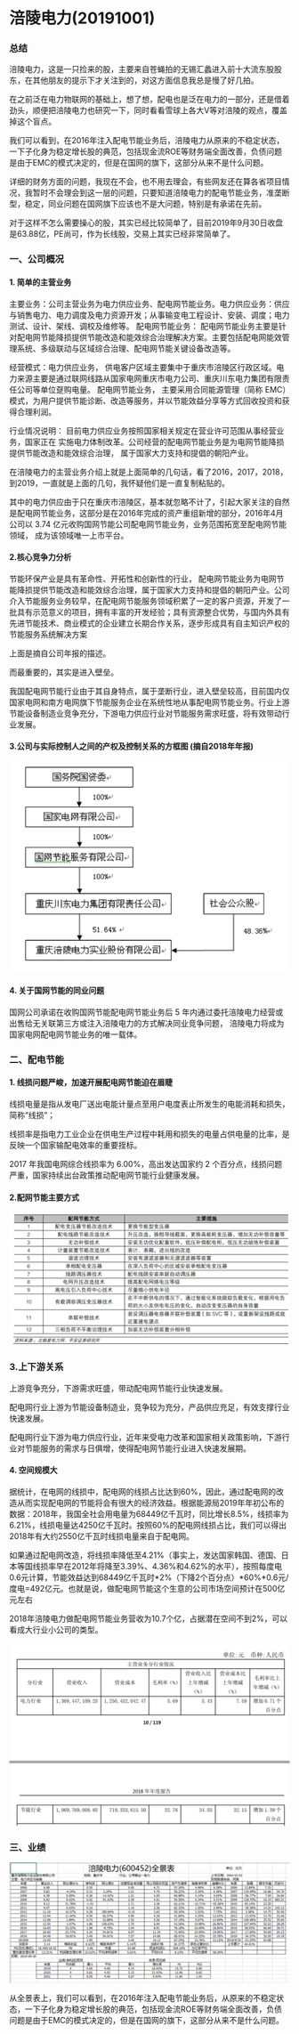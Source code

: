 # 涪陵电力(20191001)





### 总结

涪陵电力，这是一只捡来的股，主要来自苍蝇拍的无锡汇蠡进入前十大流东股股东，在其他朋友的提示下才关注到的，对这方面信息我总是慢了好几拍。

在之前泛在电力物联网的基础上，想了想，配电也是泛在电力的一部分，还是借着劲头，顺便把涪陵电力也研究一下，同时看看雪球上各大V等对涪陵的观点，覆盖掉这个盲点。

我们可以看到，在2016年注入配电节能业务后，涪陵电力从原来的不稳定状态，一下子化身为稳定增长股的典范，包括现金流ROE等财务端全面改善，负债问题是由于EMC的模式决定的，但是在国网的旗下，这部分从来不是什么问题。

详细的财务方面的问题，我现在不会，也不用去理会，有些网友还在算各省项目情况，我暂时不会理会到这一层的问题，只要知道涪陵电力的配电节能业务，准垄断型，稳定，同业问题在国网旗下应该也不是大问题，特别是有承诺在先前。

对于这样不怎么需要操心的股，其实已经比较简单了，目前2019年9月30日收盘是63.88亿，PE尚可，作为长线股，交易上其实已经非常简单了。





### 一、公司概况



#### 1. 简单的主营业务

主要业务：公司主营业务为电力供应业务、配电网节能业务。电力供应业务：供应与销售电力、电力调度及电力资源开发；从事输变电工程设计、安装、调度；电力测试、设计、架线、调校及维修等。
配电网节能业务： 配电网节能业务主要是针对配电网节能降损提供节能改造和能效综合治理解决方案。主要包括配电网能效管理系统、多级联动与区域综合治理、配电网节能关键设备改造等。

经营模式：电力供应业务， 供电客户区域主要集中于重庆市涪陵区行政区域。电力来源主要是通过联网线路从国家电网重庆市电力公司、重庆川东电力集团有限责任公司等单位趸购电量。
配电网节能业务， 主要采用合同能源管理（简称 EMC）模式，为用户提供节能诊断、改造等服务，并以节能效益分享等方式回收投资和获得合理利润。

行业情况说明： 目前电力供应业务按照国家相关规定在营业许可范围从事经营业务，国家正在
实施电力体制改革。公司经营的配电网节能业务是为电网节能降损提供节能改造和能效综合治理，
属于国家大力支持和提倡的朝阳产业。 



在涪陵电力的主营业务介绍上就是上面简单的几句话，看了2016，2017，2018，到2019，一直就是上面的几句，我怀疑他们是一直复制粘贴的。

其中的电力供应由于只在重庆市涪陵区，基本就忽略不计了，引起大家关注的自然是配电网节能业务，这部分是在2016年完成的资产重组新增的部分，2016年4月公司以 3.74 亿元收购国网节能公司配电网节能业务，业务范围拓宽至配电网节能领域， 成为该领域唯一上市平台。 



#### 2.核心竞争力分析 

节能环保产业是具有革命性、开拓性和创新性的行业， 配电网节能业务为电网节能降损提供节能改造和能效综合治理，属于国家大力支持和提倡的朝阳产业。公司介入节能服务业务较早，在配电网节能服务领域积累了一定的客户资源，开发了一批具有示范意义的项目，拥有丰富的开发经验；具有资源整合优势，与国内外具有先进节能技术、商业模式的企业建立长期合作关系，逐步形成具有自主知识产权的节能服务系统解决方案  

上面是摘自公司年报的描述。

而最重要的，其实是进入壁垒。

我国配电网节能行业由于其自身特点，属于垄断行业，进入壁垒较高，目前国内仅国家电网和南方电网旗下节能服务企业在系统性地从事配电网节能业务。行业上游节能设备制造业竞争充分，下游电力供应行业对节能服务需求旺盛，将有效带动行业发展。 



#### 3.公司与实际控制人之间的产权及控制关系的方框图 (摘自2018年年报)

![1569939691819](涪陵电力.assets/1569939691819.png)



#### 4. 关于国网节能的同业问题

国网公司承诺在收购国网节能配电网节能业务后 5 年内通过委托涪陵电力经营或出售给无关联第三方或注入涪陵电力的方式解决同业竞争问题， 涪陵电力将成为国家电网配电网节能业务的唯一载体。 



### 二、配电节能

#### 1. 线损问题严峻，加速开展配电网节能迫在眉睫 

线损电量是指从发电厂送出电能计量点至用户电度表止所发生的电能消耗和损失，简称“线损”；

线损率是指电力工业企业在供电生产过程中耗用和损失的电量占供电量的比率，是反映一个国家输配电效率的重要挃标。

 2017 年我国电网综合线损率为 6.00%，高出发达国家约 2 个百分点，线损问题严重，国家持续出台政策推动配电网节能行业健康发展。 



#### 2.配网节能主要方式

![1569940045767](涪陵电力.assets/1569940045767.png)



### 3.上下游关系

上游竞争充分，下游需求旺盛，带动配电网节能行业快速发展。

配电网行业上游为节能设备制造业，竞争较为充分，产品供应充足，有效支撑行业快速发展。

配电网行业下游为电力供应行业，近年来受电力改革和国家相关政策影响，下游行业对节能服务的需求与日俱增，使得配电网节能行业进入快速发展期。 



#### 4. 空间规模大

据统计，在电网的线损中，配电网的线损占比达到60%，因此，通过配电网的改造从而实现配电网的节能将会有很大的经济效益。根据能源局2019年年初公布的数据：2018年，我国全社会用电量为68449亿千瓦时，同比增长8.5%，线损率为6.21%，线损电量达4250亿千瓦时。按照60%的配电网线损占比，我们可以得出2018年有大约2550亿千瓦时线损电量来自于配电网。

如果通过配电网改造，将线损率降低至4.21%（事实上，发达国家韩国、德国、日本等国线损率早在2012年将降至3.39%、4.36%和4.62%的水平），按照每度电0.6元计算，节能效益达到68449亿千瓦时*2%（下降2个百分点）*60%*0.6元/度电=492亿元。也就是说，做配电网节能这个生意的公司市场空间预计在500亿元左右



2018年涪陵电力做配电网节能业务营收为10.7个亿，占据潜在空间不到2%，可以看成大行业小公司的类型。

![1569941185120](涪陵电力.assets/1569941185120.png)



### 三、业绩

![1569940650784](涪陵电力.assets/1569940650784.png)

从全景表上，我们可以看到，在2016年注入配电节能业务后，从原来的不稳定状态，一下子化身为稳定增长股的典范，包括现金流ROE等财务端全面改善，负债问题是由于EMC的模式决定的，但是在国网的旗下，这部分从来不是什么问题。











